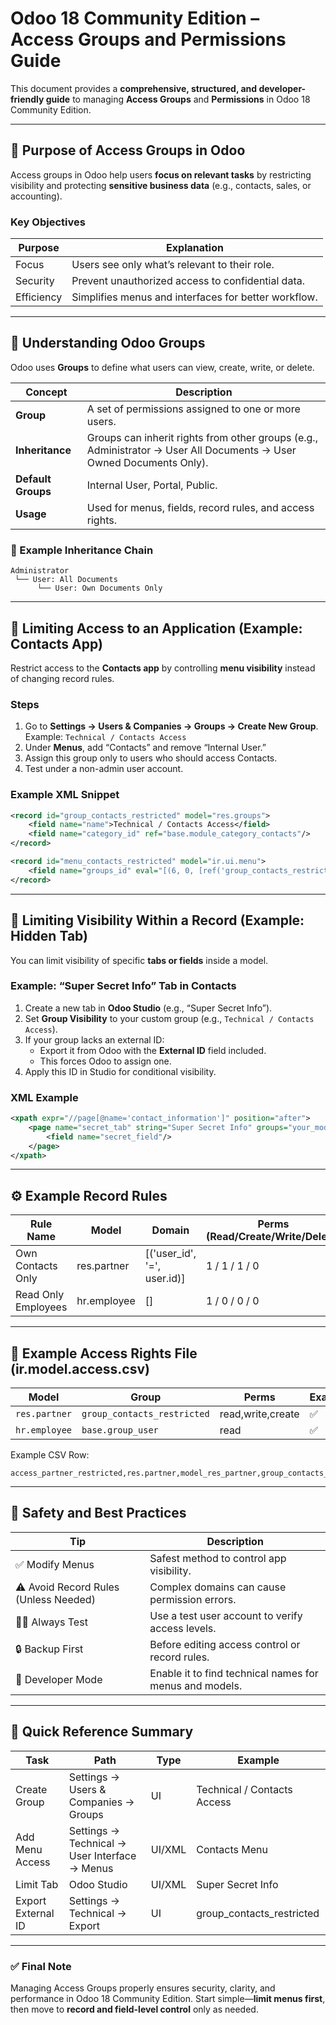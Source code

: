 
# Odoo 18 Community Edition – Access Groups and Permissions Guide

This document provides a **comprehensive, structured, and developer-friendly guide** to managing **Access Groups** and **Permissions** in Odoo 18 Community Edition.

---

## 🧩 Purpose of Access Groups in Odoo
Access groups in Odoo help users **focus on relevant tasks** by restricting visibility and protecting **sensitive business data** (e.g., contacts, sales, or accounting).

### Key Objectives
| Purpose | Explanation |
|----------|--------------|
| Focus | Users see only what’s relevant to their role. |
| Security | Prevent unauthorized access to confidential data. |
| Efficiency | Simplifies menus and interfaces for better workflow. |

---

## 🧠 Understanding Odoo Groups
Odoo uses **Groups** to define what users can view, create, write, or delete.

| Concept | Description |
|----------|-------------|
| **Group** | A set of permissions assigned to one or more users. |
| **Inheritance** | Groups can inherit rights from other groups (e.g., Administrator → User All Documents → User Owned Documents Only). |
| **Default Groups** | Internal User, Portal, Public. |
| **Usage** | Used for menus, fields, record rules, and access rights. |

### 🧩 Example Inheritance Chain
```
Administrator
 └── User: All Documents
      └── User: Own Documents Only
```

---

## 🧭 Limiting Access to an Application (Example: Contacts App)
Restrict access to the **Contacts app** by controlling **menu visibility** instead of changing record rules.

### Steps
1. Go to **Settings → Users & Companies → Groups → Create New Group**.  
   Example: `Technical / Contacts Access`  
2. Under **Menus**, add “Contacts” and remove “Internal User.”  
3. Assign this group only to users who should access Contacts.  
4. Test under a non-admin user account.  

### Example XML Snippet
```xml
<record id="group_contacts_restricted" model="res.groups">
    <field name="name">Technical / Contacts Access</field>
    <field name="category_id" ref="base.module_category_contacts"/>
</record>

<record id="menu_contacts_restricted" model="ir.ui.menu">
    <field name="groups_id" eval="[(6, 0, [ref('group_contacts_restricted')])]"/>
</record>
```

---

## 🔐 Limiting Visibility Within a Record (Example: Hidden Tab)
You can limit visibility of specific **tabs or fields** inside a model.

### Example: “Super Secret Info” Tab in Contacts
1. Create a new tab in **Odoo Studio** (e.g., “Super Secret Info”).  
2. Set **Group Visibility** to your custom group (e.g., `Technical / Contacts Access`).  
3. If your group lacks an external ID:
   - Export it from Odoo with the **External ID** field included.  
   - This forces Odoo to assign one.  
4. Apply this ID in Studio for conditional visibility.

### XML Example
```xml
<xpath expr="//page[@name='contact_information']" position="after">
    <page name="secret_tab" string="Super Secret Info" groups="your_module.group_contacts_restricted">
        <field name="secret_field"/>
    </page>
</xpath>
```

---

## ⚙️ Example Record Rules
| Rule Name | Model | Domain | Perms (Read/Create/Write/Delete) |
|------------|--------|--------|----------------------------------|
| Own Contacts Only | res.partner | [('user_id', '=', user.id)] | 1 / 1 / 1 / 0 |
| Read Only Employees | hr.employee | [] | 1 / 0 / 0 / 0 |

---

## 📁 Example Access Rights File (ir.model.access.csv)
| Model | Group | Perms | Example |
|--------|--------|--------|----------|
| `res.partner` | `group_contacts_restricted` | read,write,create | ✅ |
| `hr.employee` | `base.group_user` | read | ✅ |

Example CSV Row:
```csv
access_partner_restricted,res.partner,model_res_partner,group_contacts_restricted,1,1,1,0
```

---

## 🧱 Safety and Best Practices

| Tip | Description |
|-----|--------------|
| ✅ Modify Menus | Safest method to control app visibility. |
| ⚠️ Avoid Record Rules (Unless Needed) | Complex domains can cause permission errors. |
| 🧑‍💻 Always Test | Use a test user account to verify access levels. |
| 🔒 Backup First | Before editing access control or record rules. |
| 🧰 Developer Mode | Enable it to find technical names for menus and models. |

---

## 🧾 Quick Reference Summary

| Task | Path | Type | Example |
|------|------|------|----------|
| Create Group | Settings → Users & Companies → Groups | UI | Technical / Contacts Access |
| Add Menu Access | Settings → Technical → User Interface → Menus | UI/XML | Contacts Menu |
| Limit Tab | Odoo Studio | UI/XML | Super Secret Info |
| Export External ID | Settings → Technical → Export | UI | group_contacts_restricted |

---

### ✅ Final Note
Managing Access Groups properly ensures security, clarity, and performance in Odoo 18 Community Edition. Start simple—**limit menus first**, then move to **record and field-level control** only as needed.
